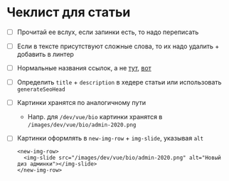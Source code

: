 # Чеклист для статьи

- [ ] Прочитай ее вслух, если запинки есть, то надо переписать
- [ ] Если в тексте присутствуют сложные слова, то их надо удалить + добавить в линтер
- [ ] Нормальные названия ссылок, а не [тут](), [вот]()
- [ ] Определить `title` + `description` в хедере статьи или использовать `generateSeoHead`
- [ ] Картинки хранятся по аналогичному пути
  - Напр. для `/dev/vue/bio` картинки хранятся в `/images/dev/vue/bio/admin-2020.png`
- [ ] Картинки оформлять в `new-img-row` + `img-slide`, указывая `alt`
  ```
  <new-img-row>
    <img-slide src="/images/dev/vue/bio/admin-2020.png" alt="Новый диз админки"></img-slide>
  </new-img-row>
  ```

